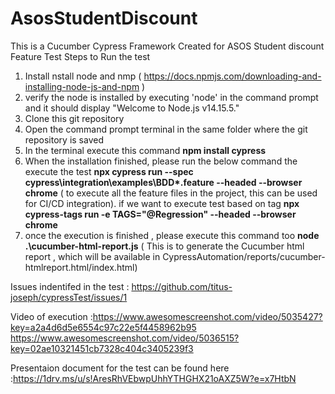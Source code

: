 # AsosStudentDiscount
This is a Cucumber Cypress Framework Created for ASOS Student discount Feature Test 
Steps to Run the test 
1. Install nstall node and nmp ( https://docs.npmjs.com/downloading-and-installing-node-js-and-npm )
2. verify the node is installed by executing  'node' in the command prompt and it should display "Welcome to Node.js v14.15.5."
3. Clone this git repository 
4. Open the command prompt terminal  in the same folder where the git repository is saved
5. In the terminal execute this command  **npm install cypress**
6. When the installation finished, please run the below command the execute the test **npx cypress run --spec cypress\integration\examples\BDD\*.feature --headed --browser chrome** ( to execute all the feature files in the project, this can be used for CI/CD integration). if we want to execute test based on tag **npx cypress-tags run -e TAGS="@Regression" --headed --browser chrome**
7. once the execution is finished , please execute this command too **node .\cucumber-html-report.js** ( This is to  generate the Cucumber html report , which will be available in  CypressAutomation/reports/cucumber-htmlreport.html/index.html) 

 Issues indentifed in the test : https://github.com/titus-joseph/cypressTest/issues/1
 
 Video of execution :https://www.awesomescreenshot.com/video/5035427?key=a2a4d6d5e6554c97c22e5f4458962b95
                     https://www.awesomescreenshot.com/video/5036515?key=02ae10321451cb7328c404c3405239f3 
 
 Presentaion document for the test can be found here :https://1drv.ms/u/s!AresRhVEbwpUhhYTHGHX21oAXZ5W?e=x7HtbN
